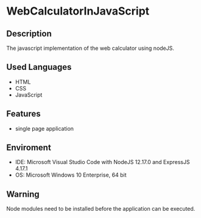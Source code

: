 # WebCalculatorInJavaScript


## Description
The javascript implementation of the web calculator using nodeJS.


## Used Languages
- HTML
- CSS
- JavaScript


## Features
- single page application


## Enviroment
- IDE: Microsoft Visual Studio Code with NodeJS 12.17.0 and ExpressJS 4.17.1
- OS: Microsoft Windows 10 Enterprise, 64 bit


## Warning
Node modules need to be installed before the application can be executed.